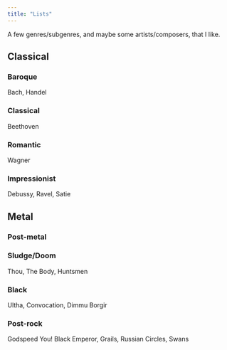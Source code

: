 ```yaml
---
title: "Lists"
---
```


A few genres/subgenres, and maybe some artists/composers, that I like.

## Classical

### Baroque
Bach, Handel

### Classical
Beethoven

### Romantic
Wagner

### Impressionist
Debussy, Ravel, Satie

## Metal

### Post-metal

### Sludge/Doom
Thou, The Body, Huntsmen

### Black
Ultha, Convocation, Dimmu Borgir

### Post-rock
Godspeed You! Black Emperor, Grails, Russian Circles, Swans

